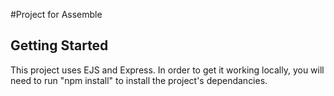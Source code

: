 #Project for Assemble

## Getting Started

This project uses EJS and Express. In order to get it working locally, you will need to run "npm install" to install the project's dependancies.

